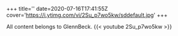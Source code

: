 +++
title=''
date=2020-07-16T17:41:55Z
cover='https://i.ytimg.com/vi/2Su_p7wo5kw/sddefault.jpg'
+++

All content belongs to GlennBeck.
{{< youtube 2Su_p7wo5kw >}}
